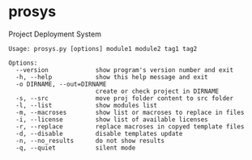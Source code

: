 # prosys
Project Deployment System

    Usage: prosys.py [options] module1 module2 tag1 tag2
    
    Options:
      --version             show program's version number and exit
      -h, --help            show this help message and exit
      -o DIRNAME, --out=DIRNAME
                            create or check project in DIRNAME
      -s, --src             move proj folder content to src folder
      -l, --list            show modules list
      -m, --macroses        show list or macroses to replace in files
      -i, --license         show list of available licenses
      -r, --replace         replace macroses in copyed template files
      -d, --disable         disable templates update
      -n, --no_results      do not show results
      -q, --quiet           silent mode
